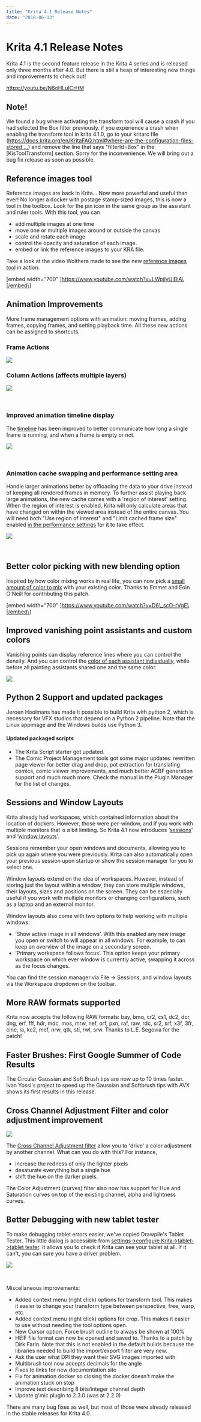 ```yaml
---
title: "Krita 4.1 Release Notes"
date: "2018-06-13"
---
```


# Krita 4.1 Release Notes

Krita 4.1 is the second feature release in the Krita 4 series and is released only three months after 4.0. But there is still a heap of interesting new things and improvements to check out!

https://youtu.be/N6oHLuICrHM

## Note!

We found a bug where activating the transform tool will cause a crash if you had selected the Box filter previously. if you experience a crash when enabling the transform tool in krita 4.1.0, go to your kritarc file ([https://docs.krita.org/en/KritaFAQ.html#where-are-the-configuration-files-stored …](https://docs.krita.org/en/KritaFAQ.html#where-are-the-configuration-files-stored "https://docs.krita.org/en/KritaFAQ.html#where-are-the-configuration-files-stored")) and remove the line that says "filterId=Box" in the \[KisToolTransform\] section. Sorry for the inconvenience. We will bring out a bug fix release as soon as possible.

## Reference images tool

Reference images are back in Krita... Now more powerful and useful than ever! No longer a docker with postage stamp-sized images, this is now a tool in the toolbox. Look for the pin icon in the same group as the assistant and ruler tools. With this tool, you can

- add multiple images at one time
- move one or multiple images around or outside the canvas
- scale and rotate each image
- control the opacity and saturation of each image.
- embed or link the reference images to your KRA file.

Take a look at the video Wolthera made to see the new [reference images tool](https://docs.krita.org/en/reference_manual/tools/reference_images_tool.html) in action:

\[embed width="700" \]https://www.youtube.com/watch?v=LWpjlyUlBiA\[/embed\]

## Animation Improvements

More frame management options with animation: moving frames, adding frames, copying frames, and setting playback time. All these new actions can be assigned to shortcuts.

### Frame Actions

![](../images/frame-actions.png)

### **Column Actions (affects multiple layers)**

![](../images/column-actions.png)

 

### Improved animation timeline display

The [timeline](https://docs.krita.org/en/reference_manual/dockers/timeline.html) has been improved to better communicate how long a single frame is running, and when a frame is empty or not.

![](../images/improved-animation-timeline.png)

 

### Animation cache swapping and performance setting area

Handle larger animations better by offloading the data to your drive instead of keeping all rendered frames in memory. To further assist playing back large animations, the new cache comes with a 'region of interest' setting. When the region of interest is enabled, Krita will only calculate areas that have changed on within the viewed area instead of the entire canvas. You will need both "Use region of interest" and "Limit cached frame size" enabled [in the performance settings](https://docs.krita.org/en/reference_manual/preferences/performance_settings.html#animation-cache) for it to take effect.

![](../images/animation-options.png)

 

## Better color picking with new blending option

Inspired by how color mixing works in real life, you can now pick a [small amount of color to mix](https://docs.krita.org/en/reference_manual/tools/color_selector.html) with your existing color. Thanks to Emmet and Eoin O'Neill for contributing this patch.

\[embed width="700" \]https://www.youtube.com/watch?v=D6\_scO-rVgE\[/embed\]

## Improved vanishing point assistants and custom colors

Vanishing points can display reference lines where you can control the density. And you can control the [color of each assistant individually](https://docs.krita.org/en/reference_manual/tools/assistant.html#tool-options), while before all painting assistants shared one and the same color.

![](../images/vanishing-point-assistant.png)

## Python 2 Support and updated packages

Jeroen Hoolmans has made it possible to build Krita with python 2, which is necessary for VFX studios that depend on a Python 2 pipeline. Note that the Linux appimage and the Windows builds use Python 3.

#### Updated packaged scripts

- The Krita Script starter got updated.
- The Comic Project Management tools got some major updates: rewritten page viewer for better drag and drop, pot extraction for translating comics, comic viewer improvements, and much better ACBF generation support and much much more. Check the manual in the Plugin Manager for the list of changes.

## Sessions and Window Layouts

Krita already had workspaces, which contained information about the location of dockers. However, those were per-window, and if you work with multiple monitors that is a bit limiting. So Krita 4.1 now introduces ‘[sessions](https://docs.krita.org/en/reference_manual/resource_management/resource_workspace.html#sessions)’ and ‘[window layouts](https://docs.krita.org/en/reference_manual/resource_management/resource_workspace.html#window-layouts)’.

Sessions remember your open windows and documents, allowing you to pick up again where you were previously. Krita can also automatically open your previous session upon startup or show the session manager for you to select one.

Window layouts extend on the idea of workspaces. However, instead of storing just the layout within a window, they can store multiple windows, their layouts, sizes and positions on the screen. They can be especially useful if you work with multiple monitors or changing configurations, such as a laptop and an external monitor.

Window layouts also come with two options to help working with multiple windows:

- ‘Show active image in all windows’. With this enabled any new image you open or switch to will appear in all windows. For example, to can keep an overview of the image on a secondary screen.
- ‘Primary workspace follows focus’. This option keeps your primary workspace on which ever window is currently active, swapping it across as the focus changes.

You can find the session manager via File -> Sessions, and window layouts via the Workspace dropdown on the toolbar.

## More RAW formats supported

Krita now accepts the following RAW formats: bay, bmq, cr2, cs1, dc2, dcr, dng, erf, fff, hdr, mdc, mos, mrw, nef, orf, pxn, raf, raw, rdc, sr2, srf, x3f, 3fr, cine, ia, kc2, mef, nrw, qtk, sti, rwl, srw. Thanks to L.E. Segovia for the patch!

## Faster Brushes: First Google Summer of Code Results

The Circular Gaussian and Soft Brush tips are now up to 10 times faster. Ivan Yossi's project to speed up the Gaussian and Softbrush tips with AVX shows its first results in this release.

## Cross Channel Adjustment Filter and color adjustment improvement

![](../images/cross-channel-adjustment.png)

The [Cross Channel Adjustment filter](https://docs.krita.org/en/reference_manual/filters/adjust.html#cross-channel-color-adjustment) allow you to 'drive' a color adjustment by another channel. What can you do with this? For instance,

- increase the redness of only the lighter pixels
- desaturate everything but a single hue
- shift the hue on the darker pixels.

The Color Adjustment (curves) filter also now has support for Hue and Saturation curves on top of the existing channel, alpha and lightness curves.

## Better Debugging with new tablet tester

To make debugging tablet errors easier, we've copied Drawpile's Tablet Tester. This little dialog is accessible from [settings->configure Krita->tablet->tablet tester](https://docs.krita.org/en/reference_manual/preferences/tablet_settings.html#tablet-tester). It allows you to check if Krita can see your tablet at all. If it can't, you can sure you have a driver problem.

![](../images/tablet-tester.png)

 

Miscellaneous improvements:

- Added context menu (right click) options for transform tool. This makes it easier to change your transform type between perspective, free, warp, etc.
- Added context menu (right click) options for crop. This makes it easier to use without needing the tool options open.
- New Cursor option. Force brush outline to always be shown at 100%
- HEIF file format can now be opened and saved to. Thanks to a patch by Dirk Farin. Note that this is not enabled in the default builds because the libraries needed to build the import/export filter are very new.
- Ask the user what DPI they want their SVG images imported with
- Multibrush tool now accepts decimals for the angle
- Fixes to links for new documentation site
- Fix for animation docker so closing the docker doesn't make the animation stuck on stop
- Improve text describing 8 bits/integer channel depth
- Update g'mic plugin to 2.3.0 (was at 2.2.0)

There are many bug fixes as well, but most of those were already released in the stable releases for Krita 4.0.
